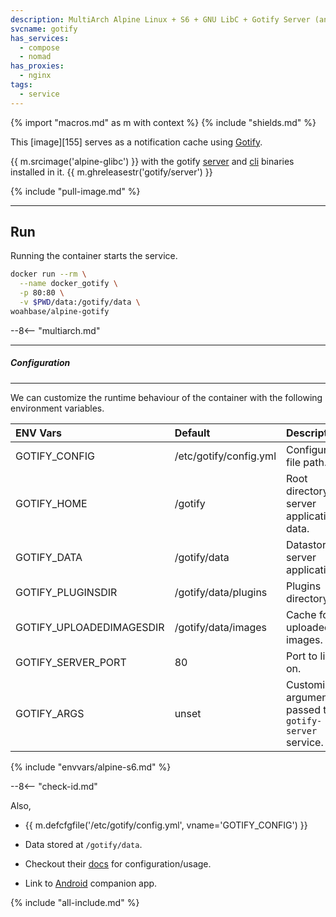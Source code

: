 ```yaml
---
description: MultiArch Alpine Linux + S6 + GNU LibC + Gotify Server (and CLI)
svcname: gotify
has_services:
  - compose
  - nomad
has_proxies:
  - nginx
tags:
  - service
---
```


{% import "macros.md" as m with context %}
{% include "shields.md" %}

This [image][155] serves as a notification cache using [Gotify][1].

{{ m.srcimage('alpine-glibc') }} with the gotify [server][2] and
[cli][3] binaries installed in it. {{ m.ghreleasestr('gotify/server') }}

{% include "pull-image.md" %}

---
Run
---

Running the container starts the service.

``` sh
docker run --rm \
  --name docker_gotify \
  -p 80:80 \
  -v $PWD/data:/gotify/data \
woahbase/alpine-gotify
```

--8<-- "multiarch.md"

---
##### Configuration
---

We can customize the runtime behaviour of the container with the
following environment variables.

| ENV Vars                 | Default                | Description
| :---                     | :---                   | :---
| GOTIFY_CONFIG            | /etc/gotify/config.yml | Configuration file path.
| GOTIFY_HOME              | /gotify                | Root directory for server application data.
| GOTIFY_DATA              | /gotify/data           | Datastore for server application.
| GOTIFY_PLUGINSDIR        | /gotify/data/plugins   | Plugins directory.
| GOTIFY_UPLOADEDIMAGESDIR | /gotify/data/images    | Cache for uploaded images.
| GOTIFY_SERVER_PORT       | 80                     | Port to listen on.
| GOTIFY_ARGS              | unset                  | Customizable arguments passed to `gotify-server` service.
{% include "envvars/alpine-s6.md" %}

--8<-- "check-id.md"

Also,

* {{ m.defcfgfile('/etc/gotify/config.yml', vname='GOTIFY_CONFIG') }}

* Data stored at `/gotify/data`.

* Checkout their [docs][5] for configuration/usage.

* Link to [Android][4] companion app.

[1]: https://gotify.net/
[2]: https://github.com/gotify/server
[3]: https://github.com/gotify/cli
[4]: https://github.com/gotify/android
[5]: https://gotify.net/docs/index

{% include "all-include.md" %}
